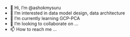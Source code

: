 - 👋 Hi, I’m @ashokmysuru
- 👀 I’m interested in data model design, data architecture
- 🌱 I’m currently learning GCP-PCA
- 💞️ I’m looking to collaborate on ...
- 📫 How to reach me ...

<!---
ashokmysuru/ashokmysuru is a ✨ special ✨ repository because its `README.md` (this file) appears on your GitHub profile.
You can click the Preview link to take a look at your changes.
--->

